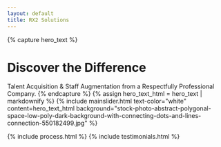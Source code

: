 ```yaml
---
layout: default
title: RX2 Solutions
---
```

{% capture hero_text %}
# Discover the Difference
Talent Acquisition & Staff Augmentation from a Respectfully Professional Company.
{% endcapture %}
{% assign hero_text_html = hero_text | markdownify %}
{% include mainslider.html text-color="white" content=hero_text_html background="stock-photo-abstract-polygonal-space-low-poly-dark-background-with-connecting-dots-and-lines-connection-550182499.jpg" %}

{% include process.html %}
{% include testimonials.html %}

